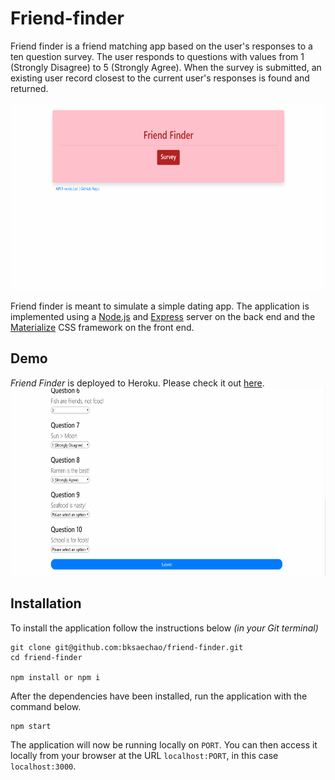 # Friend-finder

Friend finder is a friend matching app based on the user's responses to a ten question survey. The user responds to questions with values from 1 (Strongly Disagree) to 5 (Strongly Agree). When the survey is submitted, an existing user record closest to the current user's responses is found and returned.

<img src="app/public/assets/images/friendFinder.gif" alt="ffGif" height="300" width="600">


Friend finder is meant to simulate a simple dating app. The application is implemented using a [Node.js](https://nodejs.org/en/) and [Express](https://expressjs.com/) server on the back end and the [Materialize](http://materializecss.com/) CSS framework on the front end.

## Demo
	
*Friend Finder* is deployed to Heroku. Please check it out [here](https://dashboard.heroku.com/apps/serene-castle-23522).
<img src="app/public/assets/images/friendMatch.gif" alt="matchGif" height="300" width="600">
## Installation

To install the application follow the instructions below *(in your Git terminal)*

	git clone git@github.com:bksaechao/friend-finder.git
	cd friend-finder

	npm install or npm i
	
After the dependencies have been installed, run the application with the command below.

	npm start
	
The application will now be running locally on `PORT`. You can then access it locally from your browser at the URL `localhost:PORT`, in this case `localhost:3000`.
